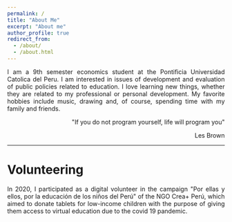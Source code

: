 ```yaml
---
permalink: /
title: "About Me"
excerpt: "About me"
author_profile: true
redirect_from: 
  - /about/
  - /about.html
---
```


<p style='text-align: justify;'> I am a 9th semester economics student at the Pontificia Universidad Catolica del Peru. I am interested in issues of development and evaluation of public policies related to education. I love learning new things, whether they are related to my professional or personal development. My favorite hobbies include music, drawing and, of course, spending time with my family and friends.



<p style='text-align: right;'> "If you do not program yourself, life will program you" 
<p style='text-align: right;'> Les Brown

---
Volunteering
===========

<p style='text-align: justify;'> In 2020, I participated as a digital volunteer in the campaign "Por ellas y ellos, por la educación de los niños del Perú" of the NGO Crea+ Perú, which aimed to donate tablets for low-income children with the purpose of giving them access to virtual education due to the covid 19 pandemic.